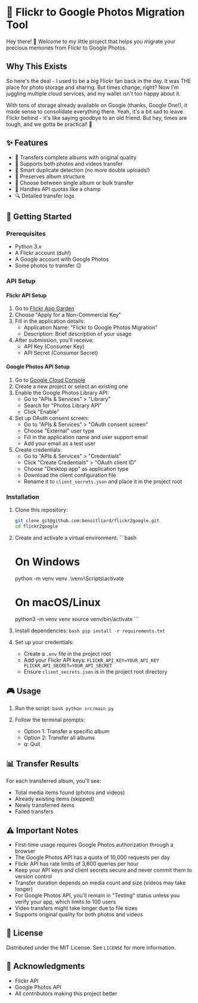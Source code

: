 # 🚀 Flickr to Google Photos Migration Tool

Hey there! 👋 Welcome to my little project that helps you migrate your precious memories from Flickr to Google Photos. 

## Why This Exists

So here's the deal - I used to be a big Flickr fan back in the day. It was THE place for photo storage and sharing. But times change, right? Now I'm juggling multiple cloud services, and my wallet isn't too happy about it. 

With tons of storage already available on Google (thanks, Google One!), it made sense to consolidate everything there. Yeah, it's a bit sad to leave Flickr behind - it's like saying goodbye to an old friend. But hey, times are tough, and we gotta be practical! 💸

## ✨ Features

- 📸 Transfers complete albums with original quality
- 🔄 Supports both photos and videos transfer
- 🔄 Smart duplicate detection (no more double uploads!)
- 📁 Preserves album structure
- 🎯 Choose between single album or bulk transfer
- 💪 Handles API quotas like a champ
- 🔍 Detailed transfer logs

## 🚀 Getting Started

### Prerequisites
- Python 3.x
- A Flickr account (duh!)
- A Google account with Google Photos
- Some photos to transfer 😉

### API Setup

#### Flickr API Setup
1. Go to [Flickr App Garden](https://www.flickr.com/services/apps/create/)
2. Choose "Apply for a Non-Commercial Key"
3. Fill in the application details:
   - Application Name: "Flickr to Google Photos Migration"
   - Description: Brief description of your usage
4. After submission, you'll receive:
   - API Key (Consumer Key)
   - API Secret (Consumer Secret)

#### Google Photos API Setup
1. Go to [Google Cloud Console](https://console.cloud.google.com/)
2. Create a new project or select an existing one
3. Enable the Google Photos Library API:
   - Go to "APIs & Services" > "Library"
   - Search for "Photos Library API"
   - Click "Enable"
4. Set up OAuth consent screen:
   - Go to "APIs & Services" > "OAuth consent screen"
   - Choose "External" user type
   - Fill in the application name and user support email
   - Add your email as a test user
5. Create credentials:
   - Go to "APIs & Services" > "Credentials"
   - Click "Create Credentials" > "OAuth client ID"
   - Choose "Desktop app" as application type
   - Download the client configuration file
   - Rename it to `client_secrets.json` and place it in the project root

### Installation

1. Clone this repository:
   ```bash
   git clone git@github.com:benoitliard/flickr2google.git
   cd flickr2google
   ```

2. Create and activate a virtual environment:   ```bash
   # On Windows
   python -m venv venv
   .\venv\Scripts\activate

   # On macOS/Linux
   python3 -m venv venv
   source venv/bin/activate   ```

3. Install dependencies:   ```bash
   pip install -r requirements.txt   ```

4. Set up your credentials:
   - Create a `.env` file in the project root
   - Add your Flickr API keys:     ```
     FLICKR_API_KEY=YOUR_API_KEY
     FLICKR_API_SECRET=YOUR_API_SECRET     ```
   - Ensure `client_secrets.json` is in the project root directory

## 🎮 Usage

1. Run the script:   ```bash
   python src/main.py   ```

2. Follow the terminal prompts:
   - Option 1: Transfer a specific album
   - Option 2: Transfer all albums
   - q: Quit

## 📊 Transfer Results

For each transferred album, you'll see:
- Total media items found (photos and videos)
- Already existing items (skipped)
- Newly transferred items
- Failed transfers

## ⚠️ Important Notes

- First-time usage requires Google Photos authorization through a browser
- The Google Photos API has a quota of 10,000 requests per day
- Flickr API has rate limits of 3,600 queries per hour
- Keep your API keys and client secrets secure and never commit them to version control
- Transfer duration depends on media count and size (videos may take longer)
- For Google Photos API, you'll remain in "Testing" status unless you verify your app, which limits to 100 users
- Video transfers might take longer due to file sizes
- Supports original quality for both photos and videos

## 📝 License

Distributed under the MIT License. See `LICENSE` for more information.

## 🙏 Acknowledgments

- Flickr API
- Google Photos API
- All contributors making this project better
